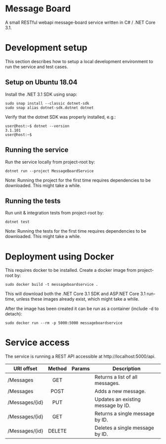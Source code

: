 # Message Board

A small RESTful webapi message-board service written in C# / .NET Core 3.1.

# Development setup

This section describes how to setup a local development environment to run the service and test cases.

## Setup on Ubuntu 18.04

Install the .NET 3.1 SDK using snap:
```
sudo snap install --classic dotnet-sdk
sudo snap alias dotnet-sdk.dotnet dotnet
```

Verify that the dotnet SDK was properly installed, e.g.:
```
user@host:~$ dotnet --version
3.1.101
user@host:~$
```

## Running the service

Run the service locally from project-root by:
```
dotnet run --project MessageBoardService
```

Note: Running the project for the first time requires dependencies to be downloaded. This might take a while.

## Running the tests
Run unit & integration tests from project-root by:
```
dotnet test
```
Note: Running the tests for the first time requires dependencies to be downloaded. This might take a while.

# Deployment using Docker

This requires docker to be installed. Create a docker image from project-root by:
```
sudo docker build -t messageboardservice .
```

This will download both the .NET Core 3.1 SDK and ASP.NET Core 3.1 run-time, unless these images already exist, which might take a while.

After the image has been created it can be run as a container (include -d to detach):
```
sudo docker run --rm -p 5000:5000 messageboardservice
```

# Service access

The service is running a REST API accessible at http://localhost:5000/api.

| URI offset     | Method        | Params  | Description                        |
| -------------- |:-------------:| -------:| ---------------------------------- |
| /Messages      | GET           |         | Returns a list of all messages.    |
| /Messages      | POST          |         | Adds a new message.                |
| /Messages/{id} | PUT           |         | Updates an existing message by ID. |
| /Messages/{id} | GET           |         | Returns a single message by ID.    |
| /Messages/{id} | DELETE        |         | Deletes a single message by ID.    |
